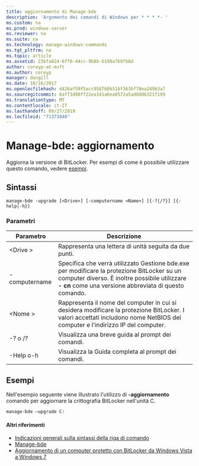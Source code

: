 ```yaml
---
title: aggiornamento di Manage-bde
description: 'Argomento dei comandi di Windows per * * * *- '
ms.custom: na
ms.prod: windows-server
ms.reviewer: na
ms.suite: na
ms.technology: manage-windows-commands
ms.tgt_pltfrm: na
ms.topic: article
ms.assetid: 23bfa824-6ff0-44cc-9b8b-b199a769fb8d
author: coreyp-at-msft
ms.author: coreyp
manager: dongill
ms.date: 10/16/2017
ms.openlocfilehash: d426af59f5acc958768b316f363bf78ea249b3a7
ms.sourcegitcommit: 6aff3d88ff22ea141a6ea6572a5ad8dd6321f199
ms.translationtype: MT
ms.contentlocale: it-IT
ms.lasthandoff: 09/27/2019
ms.locfileid: "71373846"
---
```

# <a name="manage-bde-upgrade"></a>Manage-bde: aggiornamento



Aggiorna la versione di BitLocker. Per esempi di come è possibile utilizzare questo comando, vedere [esempi](#BKMK_Examples).

## <a name="syntax"></a>Sintassi

```
manage-bde -upgrade [<Drive>] [-computername <Name>] [{-?|/?}] [{-help|-h}]
```

### <a name="parameters"></a>Parametri

|Parametro|Descrizione|
|---------|-----------|
|\<Drive >|Rappresenta una lettera di unità seguita da due punti.|
|-computername|Specifica che verrà utilizzato Gestione bde.exe per modificare la protezione BitLocker su un computer diverso. È inoltre possibile utilizzare **- cn** come una versione abbreviata di questo comando.|
|\<Nome >|Rappresenta il nome del computer in cui si desidera modificare la protezione BitLocker. I valori accettati includono nome NetBIOS del computer e l'indirizzo IP del computer.|
|-? o /?|Visualizza una breve guida al prompt dei comandi.|
|-Help o-h|Visualizza la Guida completa al prompt dei comandi.|

## <a name="BKMK_Examples"></a>Esempi

Nell'esempio seguente viene illustrato l'utilizzo di **-aggiornamento** comando per aggiornare la crittografia BitLocker nell'unità C.
```
manage-bde –upgrade C:
```

#### <a name="additional-references"></a>Altri riferimenti

-   [Indicazioni generali sulla sintassi della riga di comando](command-line-syntax-key.md)
-   [Manage-bde](manage-bde.md)
-   [Aggiornamento di un computer protetto con BitLocker da Windows Vista a Windows 7](https://technet.microsoft.com/library/ee424325(v=ws.10).aspx)